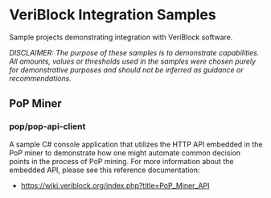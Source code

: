 # VeriBlock Integration Samples
Sample projects demonstrating integration with VeriBlock software.

*DISCLAIMER: The purpose of these samples is to demonstrate capabilities. All amounts, values or thresholds used in the samples were chosen purely for demonstrative purposes and should not be inferred as guidance or recommendations.*

## PoP Miner

### pop/pop-api-client
A sample C# console application that utilizes the HTTP API embedded in the PoP miner to demonstrate how one might automate common decision points in the process of PoP mining. For more information about the embedded API, please see this reference documentation:

* https://wiki.veriblock.org/index.php?title=PoP_Miner_API
